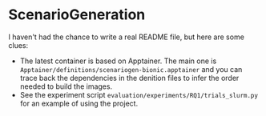 # ScenarioGeneration

I haven't had the chance to write a real README file, but here are some clues:

* The latest container is based on Apptainer. The main one is `Apptainer/definitions/scenariogen-bionic.apptainer` and you can trace back the dependencies in the denition files to infer the order needed to build the images.
* See the experiment script `evaluation/experiments/RQ1/trials_slurm.py` for an example of using the project.
